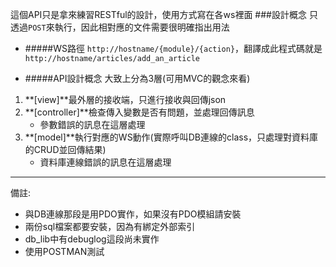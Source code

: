 這個API只是拿來練習RESTful的設計，使用方式寫在各ws裡面
###設計概念
只透過`POST`來執行，因此相對應的文件需要很明確指出用法

* #####WS路徑
`http://hostname/{module}/{action}`，翻譯成此程式碼就是`http://hostname/articles/add_an_article`

* #####API設計概念
大致上分為3層(可用MVC的觀念來看)

1. **[view]**最外層的接收端，只進行接收與回傳json
2. **[controller]**檢查傳入變數是否有問題，並處理回傳訊息
	* 參數錯誤的訊息在這層處理
3. **[model]**執行對應的WS動作(實際呼叫DB連線的class，只處理對資料庫的CRUD並回傳結果)
	* 資料庫連線錯誤的訊息在這層處理

---
備註:

* 與DB連線那段是用PDO實作，如果沒有PDO模組請安裝
* 兩份sql檔案都要安裝，因為有綁定外部索引
* db_lib中有debuglog這段尚未實作
* 使用POSTMAN測試
